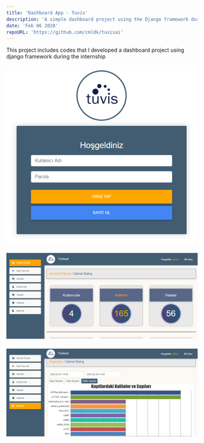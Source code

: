 ```yaml
---
title: 'Dashboard App - Tuvis'
description: 'A simple dashboard project using the Django framework during the internship'
date: 'Feb 06 2020'
repoURL: 'https://github.com/cmldk/tuvisai'
---
```


This project includes codes that I developed a dashboard project using django framework during the internship

![Image of Yaktocat](https://raw.githubusercontent.com/cmldk/tuvisai/refs/heads/master/project-images/4.png)

###

![Image of Yaktocat](https://raw.githubusercontent.com/cmldk/tuvisai/refs/heads/master/project-images/1.png)

###

![Image of Yaktocat](https://raw.githubusercontent.com/cmldk/tuvisai/refs/heads/master/project-images/3.png)
